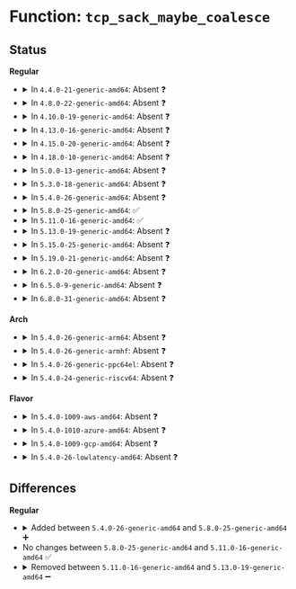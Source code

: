 # Function: <code>tcp_sack_maybe_coalesce</code>

## Status
<b>Regular</b>
<ul>
<li>
<details>
<summary>In <code>4.4.0-21-generic-amd64</code>: Absent ❓</summary>

```json
{
  "name": "tcp_sack_maybe_coalesce",
  "collision_type": "Unique Static",
  "inline_type": "Full",
  "funcs": [
    {
      "addr": 18446744071586646461,
      "name": "tcp_sack_maybe_coalesce",
      "external": false,
      "loc": "net/ipv4/tcp_input.c:4136",
      "file": "net/ipv4/tcp_input.c",
      "inline": "not declared, inlined",
      "caller_inline": [
        "net/ipv4/tcp_input.c:tcp_data_queue"
      ],
      "caller_func": []
    }
  ],
  "symbols": []
}
```
</details>
</li>
<li>
<details>
<summary>In <code>4.8.0-22-generic-amd64</code>: Absent ❓</summary>

```json
{
  "name": "tcp_sack_maybe_coalesce",
  "collision_type": "Unique Static",
  "inline_type": "Full",
  "funcs": [
    {
      "addr": 18446744071587100486,
      "name": "tcp_sack_maybe_coalesce",
      "external": false,
      "loc": "net/ipv4/tcp_input.c:4194",
      "file": "net/ipv4/tcp_input.c",
      "inline": "not declared, inlined",
      "caller_inline": [
        "net/ipv4/tcp_input.c:tcp_data_queue"
      ],
      "caller_func": []
    }
  ],
  "symbols": []
}
```
</details>
</li>
<li>
<details>
<summary>In <code>4.10.0-19-generic-amd64</code>: Absent ❓</summary>

```json
{
  "name": "tcp_sack_maybe_coalesce",
  "collision_type": "Unique Static",
  "inline_type": "Full",
  "funcs": [
    {
      "addr": 18446744071587298139,
      "name": "tcp_sack_maybe_coalesce",
      "external": false,
      "loc": "net/ipv4/tcp_input.c:4210",
      "file": "net/ipv4/tcp_input.c",
      "inline": "not declared, inlined",
      "caller_inline": [
        "net/ipv4/tcp_input.c:tcp_data_queue"
      ],
      "caller_func": []
    }
  ],
  "symbols": []
}
```
</details>
</li>
<li>
<details>
<summary>In <code>4.13.0-16-generic-amd64</code>: Absent ❓</summary>

```json
{
  "name": "tcp_sack_maybe_coalesce",
  "collision_type": "Unique Static",
  "inline_type": "Full",
  "funcs": [
    {
      "addr": 18446744071587429198,
      "name": "tcp_sack_maybe_coalesce",
      "external": false,
      "loc": "net/ipv4/tcp_input.c:4169",
      "file": "net/ipv4/tcp_input.c",
      "inline": "not declared, inlined",
      "caller_inline": [
        "net/ipv4/tcp_input.c:tcp_data_queue"
      ],
      "caller_func": []
    }
  ],
  "symbols": []
}
```
</details>
</li>
<li>
<details>
<summary>In <code>4.15.0-20-generic-amd64</code>: Absent ❓</summary>

```json
{
  "name": "tcp_sack_maybe_coalesce",
  "collision_type": "Unique Static",
  "inline_type": "Full",
  "funcs": [
    {
      "addr": 18446744071587951627,
      "name": "tcp_sack_maybe_coalesce",
      "external": false,
      "loc": "net/ipv4/tcp_input.c:4139",
      "file": "net/ipv4/tcp_input.c",
      "inline": "not declared, inlined",
      "caller_inline": [
        "net/ipv4/tcp_input.c:tcp_data_queue"
      ],
      "caller_func": []
    }
  ],
  "symbols": []
}
```
</details>
</li>
<li>
<details>
<summary>In <code>4.18.0-10-generic-amd64</code>: Absent ❓</summary>

```json
{
  "name": "tcp_sack_maybe_coalesce",
  "collision_type": "Unique Static",
  "inline_type": "Full",
  "funcs": [
    {
      "addr": 18446744071588301476,
      "name": "tcp_sack_maybe_coalesce",
      "external": false,
      "loc": "net/ipv4/tcp_input.c:4220",
      "file": "net/ipv4/tcp_input.c",
      "inline": "not declared, inlined",
      "caller_inline": [
        "net/ipv4/tcp_input.c:tcp_data_queue"
      ],
      "caller_func": []
    }
  ],
  "symbols": []
}
```
</details>
</li>
<li>
<details>
<summary>In <code>5.0.0-13-generic-amd64</code>: Absent ❓</summary>

```json
{
  "name": "tcp_sack_maybe_coalesce",
  "collision_type": "Unique Static",
  "inline_type": "Full",
  "funcs": [
    {
      "addr": 18446744071588490338,
      "name": "tcp_sack_maybe_coalesce",
      "external": false,
      "loc": "net/ipv4/tcp_input.c:4231",
      "file": "net/ipv4/tcp_input.c",
      "inline": "not declared, inlined",
      "caller_inline": [
        "net/ipv4/tcp_input.c:tcp_data_queue"
      ],
      "caller_func": []
    }
  ],
  "symbols": []
}
```
</details>
</li>
<li>
<details>
<summary>In <code>5.3.0-18-generic-amd64</code>: Absent ❓</summary>

```json
{
  "name": "tcp_sack_maybe_coalesce",
  "collision_type": "Unique Static",
  "inline_type": "Full",
  "funcs": [
    {
      "addr": 18446744071588895911,
      "name": "tcp_sack_maybe_coalesce",
      "external": false,
      "loc": "net/ipv4/tcp_input.c:4248",
      "file": "net/ipv4/tcp_input.c",
      "inline": "not declared, inlined",
      "caller_inline": [
        "net/ipv4/tcp_input.c:tcp_data_queue_ofo"
      ],
      "caller_func": []
    }
  ],
  "symbols": []
}
```
</details>
</li>
<li>
<details>
<summary>In <code>5.4.0-26-generic-amd64</code>: Absent ❓</summary>

```json
{
  "name": "tcp_sack_maybe_coalesce",
  "collision_type": "Unique Static",
  "inline_type": "Full",
  "funcs": [
    {
      "addr": 18446744071589120033,
      "name": "tcp_sack_maybe_coalesce",
      "external": false,
      "loc": "net/ipv4/tcp_input.c:4298",
      "file": "net/ipv4/tcp_input.c",
      "inline": "not declared, inlined",
      "caller_inline": [
        "net/ipv4/tcp_input.c:tcp_data_queue_ofo"
      ],
      "caller_func": []
    }
  ],
  "symbols": []
}
```
</details>
</li>
<li>
<details>
<summary>In <code>5.8.0-25-generic-amd64</code>: ✅</summary>

```c
void tcp_sack_maybe_coalesce(struct tcp_sock * tp)
```

```json
{
  "name": "tcp_sack_maybe_coalesce",
  "collision_type": "Unique Static",
  "inline_type": "No",
  "funcs": [
    {
      "addr": 18446744071590056464,
      "name": "tcp_sack_maybe_coalesce",
      "external": false,
      "loc": "net/ipv4/tcp_input.c:4294",
      "file": "net/ipv4/tcp_input.c",
      "inline": "seen, unknown",
      "caller_inline": [],
      "caller_func": [
        "net/ipv4/tcp_input.c:tcp_data_queue_ofo"
      ]
    }
  ],
  "symbols": [
    {
      "addr": 18446744071590056464,
      "name": "tcp_sack_maybe_coalesce",
      "section": ".text",
      "bind": "STB_LOCAL",
      "size": 182
    }
  ]
}
```
</details>
</li>
<li>
<details>
<summary>In <code>5.11.0-16-generic-amd64</code>: ✅</summary>

```c
void tcp_sack_maybe_coalesce(struct tcp_sock * tp)
```

```json
{
  "name": "tcp_sack_maybe_coalesce",
  "collision_type": "Unique Static",
  "inline_type": "No",
  "funcs": [
    {
      "addr": 18446744071590101600,
      "name": "tcp_sack_maybe_coalesce",
      "external": false,
      "loc": "net/ipv4/tcp_input.c:4432",
      "file": "net/ipv4/tcp_input.c",
      "inline": "seen, unknown",
      "caller_inline": [],
      "caller_func": [
        "net/ipv4/tcp_input.c:tcp_data_queue_ofo"
      ]
    }
  ],
  "symbols": [
    {
      "addr": 18446744071590101600,
      "name": "tcp_sack_maybe_coalesce",
      "section": ".text",
      "bind": "STB_LOCAL",
      "size": 182
    }
  ]
}
```
</details>
</li>
<li>
<details>
<summary>In <code>5.13.0-19-generic-amd64</code>: Absent ❓</summary>

```json
{
  "name": "tcp_sack_maybe_coalesce",
  "collision_type": "Unique Static",
  "inline_type": "Full",
  "funcs": [
    {
      "addr": 18446744071590016148,
      "name": "tcp_sack_maybe_coalesce",
      "external": false,
      "loc": "net/ipv4/tcp_input.c:4442",
      "file": "net/ipv4/tcp_input.c",
      "inline": "not declared, inlined",
      "caller_inline": [
        "net/ipv4/tcp_input.c:tcp_sack_new_ofo_skb"
      ],
      "caller_func": []
    }
  ],
  "symbols": []
}
```
</details>
</li>
<li>
<details>
<summary>In <code>5.15.0-25-generic-amd64</code>: Absent ❓</summary>

```json
{
  "name": "tcp_sack_maybe_coalesce",
  "collision_type": "Unique Static",
  "inline_type": "Full",
  "funcs": [
    {
      "addr": 18446744071590787268,
      "name": "tcp_sack_maybe_coalesce",
      "external": false,
      "loc": "net/ipv4/tcp_input.c:4476",
      "file": "net/ipv4/tcp_input.c",
      "inline": "not declared, inlined",
      "caller_inline": [
        "net/ipv4/tcp_input.c:tcp_sack_new_ofo_skb"
      ],
      "caller_func": []
    }
  ],
  "symbols": []
}
```
</details>
</li>
<li>
<details>
<summary>In <code>5.19.0-21-generic-amd64</code>: Absent ❓</summary>

```json
{
  "name": "tcp_sack_maybe_coalesce",
  "collision_type": "Unique Static",
  "inline_type": "Full",
  "funcs": [
    {
      "addr": 18446744071592420301,
      "name": "tcp_sack_maybe_coalesce",
      "external": false,
      "loc": "net/ipv4/tcp_input.c:4494",
      "file": "net/ipv4/tcp_input.c",
      "inline": "not declared, inlined",
      "caller_inline": [
        "net/ipv4/tcp_input.c:tcp_sack_new_ofo_skb"
      ],
      "caller_func": []
    }
  ],
  "symbols": []
}
```
</details>
</li>
<li>
<details>
<summary>In <code>6.2.0-20-generic-amd64</code>: Absent ❓</summary>

```json
{
  "name": "tcp_sack_maybe_coalesce",
  "collision_type": "Unique Static",
  "inline_type": "Full",
  "funcs": [
    {
      "addr": 18446744071594274237,
      "name": "tcp_sack_maybe_coalesce",
      "external": false,
      "loc": "net/ipv4/tcp_input.c:4507",
      "file": "net/ipv4/tcp_input.c",
      "inline": "not declared, inlined",
      "caller_inline": [
        "net/ipv4/tcp_input.c:tcp_sack_new_ofo_skb"
      ],
      "caller_func": []
    }
  ],
  "symbols": []
}
```
</details>
</li>
<li>
<details>
<summary>In <code>6.5.0-9-generic-amd64</code>: Absent ❓</summary>

```json
{
  "name": "tcp_sack_maybe_coalesce",
  "collision_type": "Unique Static",
  "inline_type": "Full",
  "funcs": [
    {
      "addr": 18446744071594660313,
      "name": "tcp_sack_maybe_coalesce",
      "external": false,
      "loc": "net/ipv4/tcp_input.c:4512",
      "file": "net/ipv4/tcp_input.c",
      "inline": "not declared, inlined",
      "caller_inline": [
        "net/ipv4/tcp_input.c:tcp_sack_new_ofo_skb"
      ],
      "caller_func": []
    }
  ],
  "symbols": []
}
```
</details>
</li>
<li>
<details>
<summary>In <code>6.8.0-31-generic-amd64</code>: Absent ❓</summary>

```json
{
  "name": "tcp_sack_maybe_coalesce",
  "collision_type": "Unique Static",
  "inline_type": "Full",
  "funcs": [
    {
      "addr": 18446744071595464761,
      "name": "tcp_sack_maybe_coalesce",
      "external": false,
      "loc": "net/ipv4/tcp_input.c:4643",
      "file": "net/ipv4/tcp_input.c",
      "inline": "not declared, inlined",
      "caller_inline": [
        "net/ipv4/tcp_input.c:tcp_sack_new_ofo_skb"
      ],
      "caller_func": []
    }
  ],
  "symbols": []
}
```
</details>
</li>
</ul>
<b>Arch</b>
<ul>
<li>
<details>
<summary>In <code>5.4.0-26-generic-arm64</code>: Absent ❓</summary>

```json
{
  "name": "tcp_sack_maybe_coalesce",
  "collision_type": "Unique Static",
  "inline_type": "Full",
  "funcs": [
    {
      "addr": 18446603336502736016,
      "name": "tcp_sack_maybe_coalesce",
      "external": false,
      "loc": "net/ipv4/tcp_input.c:4298",
      "file": "net/ipv4/tcp_input.c",
      "inline": "not declared, inlined",
      "caller_inline": [
        "net/ipv4/tcp_input.c:tcp_data_queue_ofo"
      ],
      "caller_func": []
    }
  ],
  "symbols": []
}
```
</details>
</li>
<li>
<details>
<summary>In <code>5.4.0-26-generic-armhf</code>: Absent ❓</summary>

```json
{
  "name": "tcp_sack_maybe_coalesce",
  "collision_type": "Unique Static",
  "inline_type": "Full",
  "funcs": [
    {
      "addr": 3235439984,
      "name": "tcp_sack_maybe_coalesce",
      "external": false,
      "loc": "net/ipv4/tcp_input.c:4298",
      "file": "net/ipv4/tcp_input.c",
      "inline": "not declared, inlined",
      "caller_inline": [
        "net/ipv4/tcp_input.c:tcp_data_queue_ofo"
      ],
      "caller_func": []
    }
  ],
  "symbols": []
}
```
</details>
</li>
<li>
<details>
<summary>In <code>5.4.0-26-generic-ppc64el</code>: Absent ❓</summary>

```json
{
  "name": "tcp_sack_maybe_coalesce",
  "collision_type": "Unique Static",
  "inline_type": "Full",
  "funcs": [
    {
      "addr": 13835058055296359428,
      "name": "tcp_sack_maybe_coalesce",
      "external": false,
      "loc": "net/ipv4/tcp_input.c:4298",
      "file": "net/ipv4/tcp_input.c",
      "inline": "not declared, inlined",
      "caller_inline": [
        "net/ipv4/tcp_input.c:tcp_data_queue_ofo"
      ],
      "caller_func": []
    }
  ],
  "symbols": []
}
```
</details>
</li>
<li>
<details>
<summary>In <code>5.4.0-24-generic-riscv64</code>: Absent ❓</summary>

```json
{
  "name": "tcp_sack_maybe_coalesce",
  "collision_type": "Unique Static",
  "inline_type": "Full",
  "funcs": [
    {
      "addr": 18446743936278861390,
      "name": "tcp_sack_maybe_coalesce",
      "external": false,
      "loc": "net/ipv4/tcp_input.c:4298",
      "file": "net/ipv4/tcp_input.c",
      "inline": "not declared, inlined",
      "caller_inline": [
        "net/ipv4/tcp_input.c:tcp_data_queue_ofo"
      ],
      "caller_func": []
    }
  ],
  "symbols": []
}
```
</details>
</li>
</ul>
<b>Flavor</b>
<ul>
<li>
<details>
<summary>In <code>5.4.0-1009-aws-amd64</code>: Absent ❓</summary>

```json
{
  "name": "tcp_sack_maybe_coalesce",
  "collision_type": "Unique Static",
  "inline_type": "Full",
  "funcs": [
    {
      "addr": 18446744071588726417,
      "name": "tcp_sack_maybe_coalesce",
      "external": false,
      "loc": "net/ipv4/tcp_input.c:4298",
      "file": "net/ipv4/tcp_input.c",
      "inline": "not declared, inlined",
      "caller_inline": [
        "net/ipv4/tcp_input.c:tcp_data_queue_ofo"
      ],
      "caller_func": []
    }
  ],
  "symbols": []
}
```
</details>
</li>
<li>
<details>
<summary>In <code>5.4.0-1010-azure-amd64</code>: Absent ❓</summary>

```json
{
  "name": "tcp_sack_maybe_coalesce",
  "collision_type": "Unique Static",
  "inline_type": "Full",
  "funcs": [
    {
      "addr": 18446744071588438401,
      "name": "tcp_sack_maybe_coalesce",
      "external": false,
      "loc": "net/ipv4/tcp_input.c:4298",
      "file": "net/ipv4/tcp_input.c",
      "inline": "not declared, inlined",
      "caller_inline": [
        "net/ipv4/tcp_input.c:tcp_data_queue_ofo"
      ],
      "caller_func": []
    }
  ],
  "symbols": []
}
```
</details>
</li>
<li>
<details>
<summary>In <code>5.4.0-1009-gcp-amd64</code>: Absent ❓</summary>

```json
{
  "name": "tcp_sack_maybe_coalesce",
  "collision_type": "Unique Static",
  "inline_type": "Full",
  "funcs": [
    {
      "addr": 18446744071589162593,
      "name": "tcp_sack_maybe_coalesce",
      "external": false,
      "loc": "net/ipv4/tcp_input.c:4298",
      "file": "net/ipv4/tcp_input.c",
      "inline": "not declared, inlined",
      "caller_inline": [
        "net/ipv4/tcp_input.c:tcp_data_queue_ofo"
      ],
      "caller_func": []
    }
  ],
  "symbols": []
}
```
</details>
</li>
<li>
<details>
<summary>In <code>5.4.0-26-lowlatency-amd64</code>: Absent ❓</summary>

```json
{
  "name": "tcp_sack_maybe_coalesce",
  "collision_type": "Unique Static",
  "inline_type": "Full",
  "funcs": [
    {
      "addr": 18446744071589202561,
      "name": "tcp_sack_maybe_coalesce",
      "external": false,
      "loc": "net/ipv4/tcp_input.c:4298",
      "file": "net/ipv4/tcp_input.c",
      "inline": "not declared, inlined",
      "caller_inline": [
        "net/ipv4/tcp_input.c:tcp_data_queue_ofo"
      ],
      "caller_func": []
    }
  ],
  "symbols": []
}
```
</details>
</li>
</ul>

## Differences
<b>Regular</b>
<ul>
<li>
<details>
<summary>Added between <code>5.4.0-26-generic-amd64</code> and <code>5.8.0-25-generic-amd64</code> ➕</summary>

```c
void tcp_sack_maybe_coalesce(struct tcp_sock * tp)
```
</details>
</li>
<li>
No changes between <code>5.8.0-25-generic-amd64</code> and <code>5.11.0-16-generic-amd64</code> ✅
</li>
<li>
<details>
<summary>Removed between <code>5.11.0-16-generic-amd64</code> and <code>5.13.0-19-generic-amd64</code> ➖</summary>

```c
void tcp_sack_maybe_coalesce(struct tcp_sock * tp)
```
</details>
</li>
</ul>
